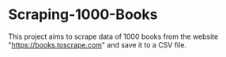 # Scraping-1000-Books
This project aims to scrape data of 1000 books from the website "https://books.toscrape.com" and save it to a CSV file.
